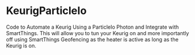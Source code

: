 # KeurigParticleIo
Code to Automate a Keurig Using a ParticleIo Photon and Integrate with SmartThings. This will allow you to tun your Keurig on and more importantly off using SmartThings Geofencing as the heater is active as long as the Keurig is on.
